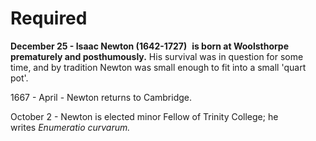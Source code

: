 # Required
**December 25 - Isaac Newton (1642-1727)**  **is born at Woolsthorpe prematurely and posthumously.** His survival was in question for some time, and by tradition Newton was small enough to fit into a small 'quart pot'.

1667 - April - Newton returns to Cambridge.

October 2 - Newton is elected minor Fellow of Trinity College; he writes _Enumeratio curvarum._

